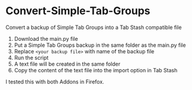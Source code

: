 # Convert-Simple-Tab-Groups
Convert a backup of Simple Tab Groups into a Tab Stash compatible file

1. Download the main.py file
2. Put a Simple Tab Groups backup in the same folder as the main.py file
3. Replace `<your backup file>` with name of the backup file
4. Run the script
5. A text file will be created in the same folder
5. Copy the content of the text file into the import option in Tab Stash
  
I tested this with both Addons in Firefox.
